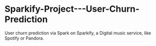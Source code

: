 # Sparkify-Project---User-Churn-Prediction
User churn prediction via Spark on Sparkify, a Digital music service, like Spotify or Pandora. 
